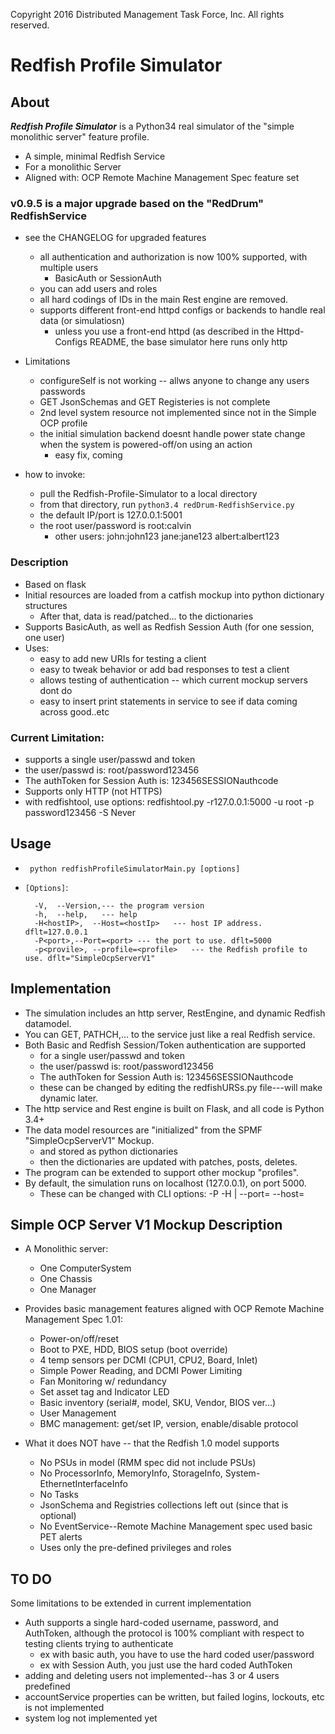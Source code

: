 Copyright 2016 Distributed Management Task Force, Inc. All rights reserved.
# Redfish Profile Simulator
## About
***Redfish Profile Simulator***
is a Python34 real simulator of the "simple monolithic server" feature profile.

  *  A simple, minimal Redfish Service
  *  For a monolithic Server
  *  Aligned with: OCP Remote Machine Management Spec feature set

### v0.9.5 is a major upgrade based on the "RedDrum" RedfishService
* see the CHANGELOG for upgraded features
  * all authentication and authorization is now 100% supported, with multiple users
    * BasicAuth or SessionAuth
  * you can add users and roles
  * all hard codings of IDs in the main Rest engine are removed.
  * supports different front-end httpd configs or backends to handle real data (or simulatiosn)
    * unless you use a front-end httpd (as described in the Httpd-Configs README, the base simulator
      here runs only http
* Limitations
  * configureSelf is not working -- allws anyone to change any users passwords
  * GET JsonSchemas and GET Registeries is not complete 
  * 2nd level system resource not implemented since not in the Simple OCP profile
  * the initial simulation backend doesnt handle power state change when the system is powered-off/on using an action
    * easy fix, coming

* how to invoke:
  * pull the Redfish-Profile-Simulator to a local directory
  * from that directory, run `python3.4 redDrum-RedfishService.py`
  * the default IP/port is 127.0.0.1:5001
  * the root user/password is root:calvin
    * other users:   john:john123    jane:jane123     albert:albert123

### Description
* Based on flask
* Initial resources are loaded from a catfish mockup into python dictionary structures
  * After that, data is read/patched... to the dictionaries
* Supports BasicAuth, as well as Redfish Session Auth  (for one session, one user)
* Uses:
  * easy to add new URIs for testing a client
  * easy to tweak behavior or add bad responses to test a client
  * allows testing of authentication -- which current mockup servers dont do
  * easy to insert print statements in service to see if data coming across good..etc

### Current Limitation:
  * supports a single user/passwd and token
  * the user/passwd is:   root/password123456    
  * The authToken for Session Auth is: 123456SESSIONauthcode
  * Supports only HTTP  (not HTTPS)
  * with redfishtool, use options: redfishtool.py -r127.0.0.1:5000 -u root -p password123456 -S Never <subcmd>



## Usage
* ` python redfishProfileSimulatorMain.py [options]`

* `[Options]`:

		-V,  --Version,--- the program version
		-h,  --help,   --- help
		-H<hostIP>,  --Host=<hostIp>   --- host IP address. dflt=127.0.0.1
		-P<port>,--Port=<port> --- the port to use. dflt=5000
		-p<provile>, --profile=<profile>   --- the Redfish profile to use. dflt="SimpleOcpServerV1"
    
    
## Implementation
* The simulation includes an http server, RestEngine, and dynamic Redfish datamodel.
* You can GET, PATHCH,... to the service just like a real Redfish service.
* Both Basic and Redfish Session/Token authentication are supported 
  * for a single user/passwd and token
  * the user/passwd is:   root/password123456    
  * The authToken for Session Auth is: 123456SESSIONauthcode
  * these can be changed by editing the redfishURSs.py file---will make dynamic later.
* The http service and Rest engine is built on Flask, and all code is Python 3.4+
* The data model resources are "initialized" from the SPMF "SimpleOcpServerV1" Mockup.
  *  and stored as python dictionaries
  *  then the dictionaries are updated with patches, posts, deletes.
* The program can be extended to support other mockup \"profiles\".
* By default, the simulation runs on localhost (127.0.0.1), on port 5000.
  * These can be changed with CLI options: -P<port> -H <hostIP>  | --port=<port> --host=<hostIp>

## Simple OCP Server V1 Mockup Description
* A Monolithic server:
  * One ComputerSystem
  * One Chassis
  * One Manager

* Provides basic management features aligned with OCP Remote Machine Management Spec 1.01:
  * Power-on/off/reset
  * Boot to PXE, HDD, BIOS setup (boot override)
  * 4 temp sensors per DCMI (CPU1, CPU2, Board, Inlet)
  * Simple Power Reading, and  DCMI Power Limiting
  * Fan Monitoring w/ redundancy
  * Set asset tag and Indicator LED
  * Basic inventory (serial#, model, SKU, Vendor, BIOS ver…)
  * User Management
  * BMC management: get/set IP, version, enable/disable protocol

* What it does NOT have -- that the Redfish 1.0 model supports
  * No PSUs in model  (RMM spec did not include PSUs) 
  * No ProcessorInfo, MemoryInfo, StorageInfo, System-EthernetInterfaceInfo
  * No Tasks
  * JsonSchema and Registries collections left out (since that is optional)
  * No EventService--Remote Machine Management spec used basic PET alerts
  * Uses only the pre-defined privileges and roles


## TO DO
Some limitations to be extended in current implementation

* Auth supports a single hard-coded username, password, and AuthToken, although the protocol is 100% compliant with respect to testing clients trying to authenticate
  * ex with basic auth, you have to use the hard coded user/password
  * ex with Session Auth, you just use the hard coded AuthToken
* adding and deleting users not implemented--has 3 or 4 users predefined
* accountService properties can be written, but failed logins, lockouts, etc is not implemented
* system log not implemented yet









